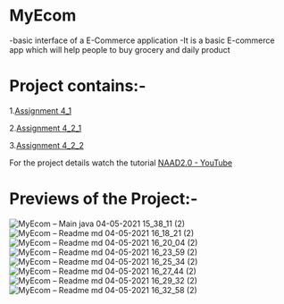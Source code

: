 # MyEcom
-basic interface of a E-Commerce application
-It is a basic  E-commerce app which will help people to buy grocery and daily product

# Project contains:-
1.[Assignment 4_1](https://github.com/pulkitagrawal20/MyEcom/tree/master/src/com/streamliners_task4_1)

2.[Assignment 4_2_1](https://github.com/pulkitagrawal20/MyEcom/tree/master/src/com/streamliners_task_4_2_1)

3.[Assignment 4_2_2](https://github.com/pulkitagrawal20/MyEcom/tree/master/src/com/streamliners_task_4_2_2)

For the project details watch the tutorial [NAAD2.0 - YouTube](https://www.youtube.com/watch?v=x_zixlLEPEY)

# Previews of the Project:-
![MyEcom – Main java 04-05-2021 15_38_11 (2)](https://user-images.githubusercontent.com/69674896/117102050-1345b580-ad95-11eb-8cf9-3f74ba919b0d.png)
![MyEcom – Readme md 04-05-2021 16_18_21 (2)](https://user-images.githubusercontent.com/69674896/117102117-40926380-ad95-11eb-98cb-ce8079d3da98.png)
![MyEcom – Readme md 04-05-2021 16_20_04 (2)](https://user-images.githubusercontent.com/69674896/117102129-47b97180-ad95-11eb-8f9b-452c142b6e97.png)
![MyEcom – Readme md 04-05-2021 16_23_59 (2)](https://user-images.githubusercontent.com/69674896/117102140-4daf5280-ad95-11eb-83fb-92fe929b37c2.png)
![MyEcom – Readme md 04-05-2021 16_25_34 (2)](https://user-images.githubusercontent.com/69674896/117102153-5869e780-ad95-11eb-921b-84659639b1dc.png)
![MyEcom – Readme md 04-05-2021 16_27_44 (2)](https://user-images.githubusercontent.com/69674896/117102163-5d2e9b80-ad95-11eb-8a51-cdd70a0204d4.png)
![MyEcom – Readme md 04-05-2021 16_29_32 (2)](https://user-images.githubusercontent.com/69674896/117102174-628be600-ad95-11eb-83b8-852c835b8d4c.png)
![MyEcom – Readme md 04-05-2021 16_32_58 (2)](https://user-images.githubusercontent.com/69674896/117102187-6b7cb780-ad95-11eb-8527-3ced6a6d0346.png)
